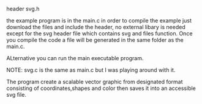 header svg.h

the example program is in the main.c in order to compile the example just download the files and include the header, no external libary is needed except for the svg header file which contains svg and files function. Once you compile the code a file will be generated in the same folder as the main.c.

ALternative you can run the main executable program.

NOTE: svg.c is the same as main.c but I was playing around with it.
 
The program create a scalable vector graphic from designated format consisting of coordinates,shapes and color  then saves it into an accessible svg file.
